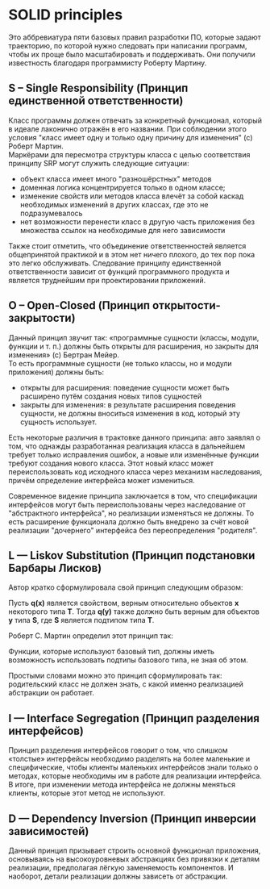 # SOLID principles

Это аббревиатура пяти базовых правил разработки ПО, которые задают траекторию, по которой нужно следовать при написании программ, чтобы их проще было масштабировать и поддерживать. Они получили известность благодаря программисту Роберту Мартину.

## S – Single Responsibility (Принцип единственной ответственности)

Класс программы должен отвечать за конкретный функционал, который в идеале лаконично отражён в его названии. При соблюдении этого условия "класс имеет одну и только одну причину для изменения" (c) Роберт Мартин.  
Маркёрами для пересмотра структуры класса с целью соответствия принципу SRP могут служить следующие ситуации:
* объект класса имеет много "разношёрстных" методов
* доменная логика концентрируется только в одном классе;
* изменение свойств или методов класса влечёт за собой каскад необходимых изменений в других классах, где это не подразумевалось
* нет возможности перенести класс в другую часть приложения без множества ссылок на необходимые для него зависимости

Также стоит отметить, что объединение ответственностей является общепринятой практикой и в этом нет ничего плохого, до тех пор пока это легко обслуживать. Следование принципу единственной ответственности зависит от функций программного продукта и является труднейшим при проектировании приложений.


## O – Open-Closed (Принцип открытости-закрытости)

Данный принцип звучит так: «программные сущности (классы, модули, функции и т. п.) должны быть открыты для расширения, но закрыты для изменения» (с) Бертран Мейер.   
То есть программные сущности (не только классы, но и модули приложения) должны быть:
* открыты для расширения: поведение сущности может быть расширено путём создания новых типов сущностей
* закрыты для изменения: в результате расширения поведения сущности, не должны вноситься изменения в код, который эту сущность использует.

Есть некоторые различия в трактовке данного принципа: авто заявлял о том, что однажды разработанная реализация класса в дальнейшем требует только исправления ошибок, а новые или изменённые функции требуют создания нового класса. Этот новый класс может переиспользовать код исходного класса через механизм наследования, причём определение интерфейса может измениться.

Современное видение принципа заключается в том, что спецификации интерфейсов могут быть переиспользованы через наследование от "абстрактного интерфейса", но реализации изменяться не должны. То есть расширение функционала должно быть внедрено за счёт новой реализации "дочернего" интерфейса без переопределения "родителя".

## L — Liskov Substitution (Принцип подстановки Барбары Лисков)

Автор кратко сформулировала свой принцип следующим образом:

Пусть **q(x)** является свойством, верным относительно объектов **x** некоторого типа **T**. Тогда **q(y)** также должно быть верным для объектов **y** типа **S**, где **S** является подтипом типа **T**.

Роберт С. Мартин определил этот принцип так:

Функции, которые используют базовый тип, должны иметь возможность использовать подтипы базового типа, не зная об этом.

Простыми словами можно это принцип сформулировать так: родительский класс не должен знать, с какой именно реализацией абстракции он работает.

## I — Interface Segregation (Принцип разделения интерфейсов)

Принцип разделения интерфейсов говорит о том, что слишком «толстые» интерфейсы необходимо разделять на более маленькие и специфические, чтобы клиенты маленьких интерфейсов знали только о методах, которые необходимы им в работе для реализации интерфейса. В итоге, при изменении метода интерфейса не должны меняться клиенты, которые этот метод не используют. 

## D — Dependency Inversion (Принцип инверсии зависимостей)

Данный принцип призывает строить основной функционал приложения, основываясь на высокоуровневых абстракциях без привязки к деталям реализации, предполагая лёгкую заменяемость компонентов. И наоборот, детали реализации должны зависеть от абстракции.